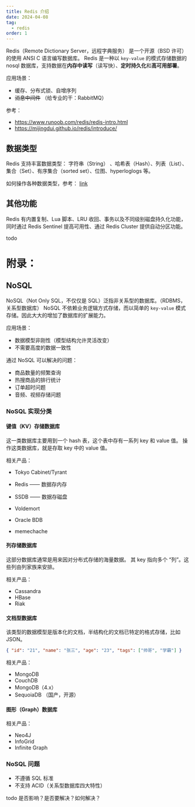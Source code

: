 ```yaml
---
title: Redis 介绍
date: 2024-04-08
tag:
  - redis
order: 1
---
```


Redis（Remote Dictionary Server，远程字典服务） 是一个开源（BSD 许可）的使用 ANSI C 语言编写数据库。
Redis 是一种以 `key-value` 的模式存储数据的 nosql 数据库，支持数据在**内存中读写**（读写快）、**定时持久化**和**高可用部署**。

应用场景：

- 缓存、分布式锁、自增序列
- ~~消息中间件~~ （给专业的干：RabbitMQ）

参考：

- <https://www.runoob.com/redis/redis-intro.html>
- <https://mijingdui.github.io/redis/introduce/>

<!-- more -->

## 数据类型

Redis 支持丰富数据类型：
字符串（String） 、哈希表（Hash）、列表（List）、集合（Set）、有序集合（sorted set）、位图、hyperloglogs 等。

如何操作各种数据类型，参考： [link](./usage.md)

## 其他功能

Redis 有内置复制、Lua 脚本、LRU 收回、事务以及不同级别磁盘持久化功能，同时通过 Redis Sentinel 提高可用性、通过 Redis Cluster 提供自动分区功能。

todo

# 附录：

## NoSQL

NoSQL（Not Only SQL，不仅仅是 SQL）泛指非关系型的数据库。（RDBMS，关系型数据库）
NoSQL 不依赖业务逻辑方式存储，而以简单的 `key-value` 模式存储。因此大大的增加了数据库的扩展能力。

应用场景：

- 数据模型非刚性（模型结构允许灵活改变）
- 不需要高度的数据一致性

通过 NoSQL 可以解决的问题：

- 商品数量的频繁查询
- 热搜商品的排行统计
- 订单超时问题
- 音频、视频存储问题

### NoSQL 实现分类

#### 键值（KV）存储数据库

这一类数据库主要用到一个 hash 表，这个表中存有一系列 key 和 value 值。
操作这类数据库，就是存取 key 中的 value 值。

相关产品：

- Tokyo Cabinet/Tyrant
- Redis —— 数据存内存
- SSDB —— 数据存磁盘
- Voldemort
- Oracle BDB

- memechache

#### 列存储数据库

这部分数据库通常是用来因对分布式存储的海量数据。
其 key 指向多个 “列”。这些列由列家族来安排。

相关产品：

- Cassandra
- HBase
- Riak

#### 文档型数据库

该类型的数据模型是版本化的文档，半结构化的文档已特定的格式存储，比如 JSON。

```json
{ "id": "21", "name": "张三", "age": "23", "tags": ["帅哥", "学霸"] }
```

相关产品：

- MongoDB
- CouchDB
- MongoDB（4.x）
- SequoiaDB （国产，开源）

#### 图形（Graph）数据库

相关产品：

- Neo4J
- InfoGrid
- Infinite Graph

### NoSQL 问题

- 不遵循 SQL 标准
- 不支持 ACID（关系型数据库四大特性）

todo 是否影响？是否要解决？如何解决？
